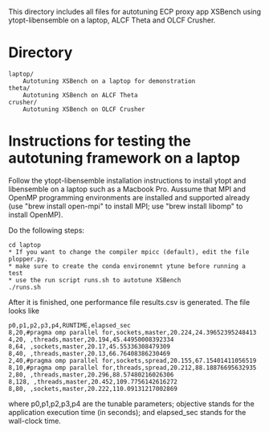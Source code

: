 This directory includes all files for autotuning ECP proxy app XSBench using ytopt-libensemble on a laptop, ALCF Theta and OLCF Crusher.

# Directory
```
laptop/	
    Autotuning XSBench on a laptop for demonstration
theta/
    Autotuning XSBench on ALCF Theta
crusher/	
    Autotuning XSBench on OLCF Crusher 

```

# Instructions for testing the autotuning framework on a laptop 
Follow the ytopt-libensemble installation instructions to install ytopt and libensemble on a laptop such as a Macbook Pro. Aussume that MPI and OpenMP programming environments are installed and supported already (use "brew install open-mpi" to install MPI; use "brew install libomp" to install OpenMP). 

Do the following steps:
```
cd laptop
* If you want to change the compiler mpicc (default), edit the file plopper.py. 
* make sure to create the conda environemnt ytune before running a test
* use the run script runs.sh to autotune XSBench
./runs.sh
```
After it is finished, one performance file results.csv is generated. The file looks like 
```
p0,p1,p2,p3,p4,RUNTIME,elapsed_sec
8,20,#pragma omp parallel for,sockets,master,20.224,24.39652395248413
4,20, ,threads,master,20.194,45.44950008392334
8,64, ,sockets,master,20.17,45.55336308479309
8,40, ,threads,master,20.13,66.76408386230469
2,40,#pragma omp parallel for,sockets,spread,20.155,67.15401411056519
8,10,#pragma omp parallel for,threads,spread,20.212,88.18876695632935
2,80, ,threads,master,20.296,88.57480216026306
8,128, ,threads,master,20.452,109.7756142616272
8,80, ,sockets,master,20.222,110.09131217002869
```
where p0,p1,p2,p3,p4 are the tunable parameters; objective stands for the application execution time (in seconds); and elapsed_sec stands for the wall-clock time.
